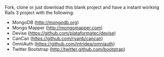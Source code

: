 Fork, clone or just download this blank project and have a instant working Rails 3 project with the following:

- MongoDB (http://mongodb.org)
- Mongo Mapper (http://mongomapper.com)
- Devise (https://github.com/plataformatec/devise)
- CanCan (https://github.com/ryanb/cancan)
- OmniAuth (https://github.com/intridea/omniauth)
- Twitter Bootstrap (http://twitter.github.com/bootstrap)